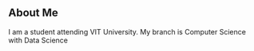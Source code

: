 ## About Me
I am a student attending VIT University. My branch is Computer Science with Data Science
